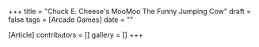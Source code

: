 +++
title = "Chuck E. Cheese's MooMoo The Funny Jumping Cow"
draft = false
tags = [Arcade Games]
date = ""

[Article]
contributors = []
gallery = []
+++